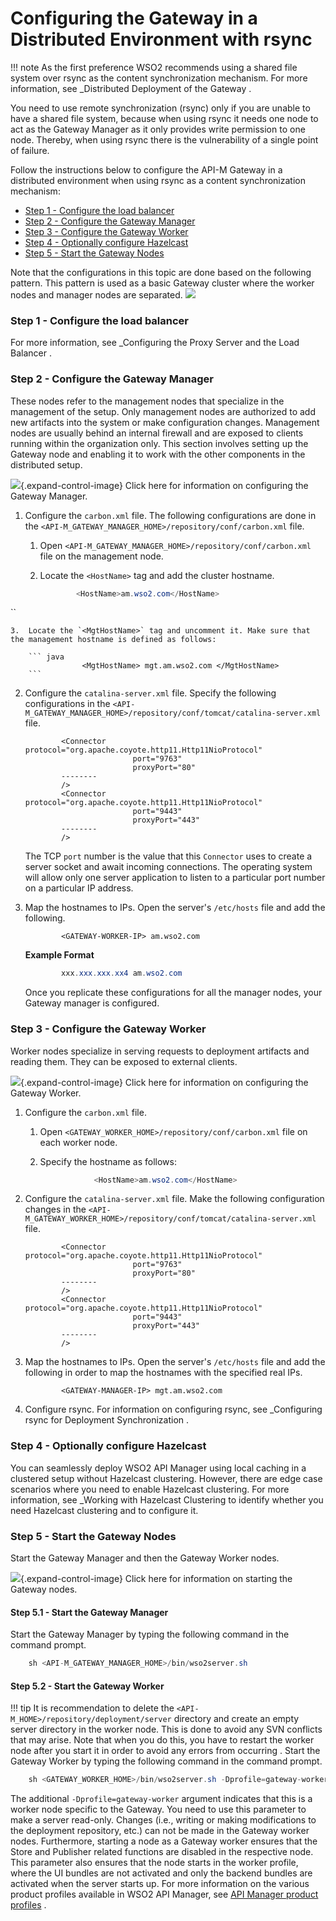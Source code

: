# Configuring the Gateway in a Distributed Environment with rsync

!!! note
As the first preference WSO2 recommends using a shared file system over rsync as the content synchronization mechanism. For more information, see \_Distributed Deployment of the Gateway .


You need to use remote synchronization (rsync) only if you are unable to have a shared file system, because when using rsync it needs one node to act as the Gateway Manager as it only provides write permission to one node. Thereby, when using rsync there is the vulnerability of a single point of failure.

Follow the instructions below to configure the API-M Gateway in a distributed environment when using rsync as a content synchronization mechanism:

-   [Step 1 - Configure the load balancer](#ConfiguringtheGatewayinaDistributedEnvironmentwithrsync-Step1-Configuretheloadbalancer)
-   [Step 2 - Configure the Gateway Manager](#ConfiguringtheGatewayinaDistributedEnvironmentwithrsync-Step2-ConfiguretheGatewayManager)
-   [Step 3 - Configure the Gateway Worker](#ConfiguringtheGatewayinaDistributedEnvironmentwithrsync-Step3-ConfiguretheGatewayWorker)
-   [Step 4 - Optionally configure Hazelcast](#ConfiguringtheGatewayinaDistributedEnvironmentwithrsync-Step4-OptionallyconfigureHazelcast)
-   [Step 5 - Start the Gateway Nodes](#ConfiguringtheGatewayinaDistributedEnvironmentwithrsync-Step5-StarttheGatewayNodes)

Note that the configurations in this topic are done based on the following pattern. This pattern is used as a basic Gateway cluster where the worker nodes and manager nodes are separated.
![](/assets/attachments/103334495/103334496.png)

### Step 1 - Configure the load balancer

For more information, see \_Configuring the Proxy Server and the Load Balancer .

### Step 2 - Configure the Gateway Manager

These nodes refer to the management nodes that specialize in the management of the setup. Only management nodes are authorized to add new artifacts into the system or make configuration changes. Management nodes are usually behind an internal firewall and are exposed to clients running within the organization only. This section involves setting up the Gateway node and enabling it to work with the other components in the distributed setup.

![](images/icons/grey_arrow_down.png){.expand-control-image} Click here for information on configuring the Gateway Manager.

1.  Configure the `carbon.xml` file.
    The following configurations are done in the `<API-M_GATEWAY_MANAGER_HOME>/repository/conf/carbon.xml` file.
    1.  Open `<API-M_GATEWAY_MANAGER_HOME>/repository/conf/carbon.xml` file on the management node.
    2.  Locate the `<HostName>` tag and add the cluster hostname.

        ``` java
                <HostName>am.wso2.com</HostName>
        ```

``

    3.  Locate the `<MgtHostName>` tag and uncomment it. Make sure that the management hostname is defined as follows:

        ``` java
                    <MgtHostName> mgt.am.wso2.com </MgtHostName>
        ```

2.  Configure the `catalina-server.xml` file.
    Specify the following configurations in the `<API-M_GATEWAY_MANAGER_HOME>/repository/conf/tomcat/catalina-server.xml` file.

    ``` html/xml
            <Connector  protocol="org.apache.coyote.http11.Http11NioProtocol"
                            port="9763"
                            proxyPort="80"
            --------
            />
            <Connector  protocol="org.apache.coyote.http11.Http11NioProtocol"
                            port="9443"
                            proxyPort="443"
            --------
            />
    ```

    The TCP `port` number is the value that this `Connector` uses to create a server socket and await incoming connections. The operating system will allow only one server application to listen to a particular port number on a particular IP address.

3.  Map the hostnames to IPs.
    Open the server's `/etc/hosts` file and add the following.

    ``` plain
            <GATEWAY-WORKER-IP> am.wso2.com
    ```

    **Example Format**

    ``` java
            xxx.xxx.xxx.xx4 am.wso2.com
    ```

    Once you replicate these configurations for all the manager nodes, your Gateway manager is configured.

### Step 3 - Configure the Gateway Worker

Worker nodes specialize in serving requests to deployment artifacts and reading them. They can be exposed to external clients.

![](images/icons/grey_arrow_down.png){.expand-control-image} Click here for information on configuring the Gateway Worker.

1.  Configure the `carbon.xml` file.
    1.  Open `<GATEWAY_WORKER_HOME>/repository/conf/carbon.xml` file on each worker node.
    2.  Specify the hostname as follows:

        ``` java
                    <HostName>am.wso2.com</HostName>
        ```

2.  Configure the `catalina-server.xml` file.
    Make the following configuration changes in the `<API-M_GATEWAY_WORKER_HOME>/repository/conf/tomcat/catalina-server.xml` file.

    ``` html/xml
            <Connector  protocol="org.apache.coyote.http11.Http11NioProtocol"
                            port="9763"
                            proxyPort="80"
            --------
            />
            <Connector  protocol="org.apache.coyote.http11.Http11NioProtocol"
                            port="9443"
                            proxyPort="443"
            --------
            />
    ```

3.  Map the hostnames to IPs.
    Open the server's `/etc/hosts` file and add the following in order to map the hostnames with the specified real IPs.

    ``` plain
            <GATEWAY-MANAGER-IP> mgt.am.wso2.com
    ```

4.  Configure rsync.
    For information on configuring rsync, see \_Configuring rsync for Deployment Synchronization .

### Step 4 - Optionally configure Hazelcast

You can seamlessly deploy WSO2 API Manager using local caching in a clustered setup without Hazelcast clustering. However, there are edge case scenarios where you need to enable Hazelcast clustering. For more information, see \_Working with Hazelcast Clustering to identify whether you need Hazelcast clustering and to configure it.

### Step 5 - Start the Gateway Nodes

Start the Gateway Manager and then the Gateway Worker nodes.

![](images/icons/grey_arrow_down.png){.expand-control-image} Click here for information on starting the Gateway nodes.

#### Step 5.1 - Start the Gateway Manager

Start the Gateway Manager by typing the following command in the command prompt.

``` java
    sh <API-M_GATEWAY_MANAGER_HOME>/bin/wso2server.sh
```

#### Step 5.2 - Start the Gateway Worker

!!! tip
It is recommendation to delete the `<API-M_HOME>/repository/deployment/server` directory and create an empty server directory in the worker node. This is done to avoid any SVN conflicts that may arise. Note that when you do this, you have to restart the worker node after you start it in order to avoid any errors from occurring .
Start the Gateway Worker by typing the following command in the command prompt.

``` java
    sh <GATEWAY_WORKER_HOME>/bin/wso2server.sh -Dprofile=gateway-worker
```

The additional `-Dprofile=gateway-worker` argument indicates that this is a worker node specific to the Gateway. You need to use this parameter to make a server read-only. Changes (i.e., writing or making modifications to the deployment repository, etc.) can not be made in the Gateway worker nodes. Furthermore, starting a node as a Gateway worker ensures that the Store and Publisher related functions are disabled in the respective node. This parameter also ensures that the node starts in the worker profile, where the UI bundles are not activated and only the backend bundles are activated when the server starts up. For more information on the various product profiles available in WSO2 API Manager, see [API Manager product profiles](https://docs.wso2.com/display/AM260/Product+Profiles) .
